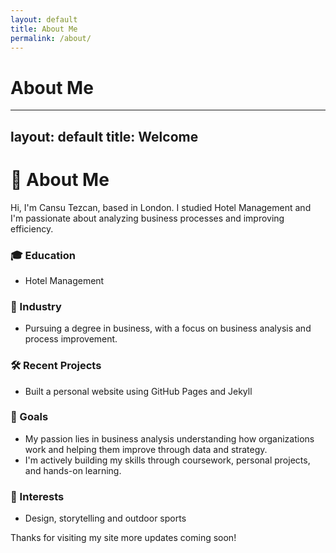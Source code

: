 ```yaml
---
layout: default
title: About Me
permalink: /about/
---
```


# About Me
---
layout: default
title: Welcome
---

# 👋 About Me

Hi, I'm Cansu Tezcan, based in London.
I studied Hotel Management and I'm passionate about analyzing business processes and improving efficiency.

### 🎓 Education
- Hotel Management

### 💼 Industry
- Pursuing a degree in business, with a focus on business analysis and process improvement.

### 🛠️ Recent Projects
- Built a personal website using GitHub Pages and Jekyll


### 🎯 Goals
- My passion lies in business analysis understanding how organizations work and helping them improve through data and strategy.
- I'm actively building my skills through coursework, personal projects, and hands-on learning.

### 🌱 Interests
- Design, storytelling and outdoor sports
  

Thanks for visiting my site more updates coming soon!
